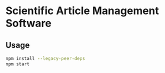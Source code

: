 # Scientific Article Management Software

## Usage

```bash
npm install --legacy-peer-deps
npm start
```
